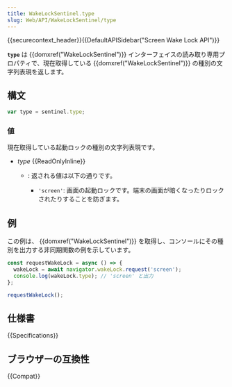 ```yaml
---
title: WakeLockSentinel.type
slug: Web/API/WakeLockSentinel/type
---
```

{{securecontext_header}}{{DefaultAPISidebar("Screen Wake Lock API")}}

**`type`** は {{domxref("WakeLockSentinel")}} インターフェイスの読み取り専用プロパティで、現在取得している {{domxref("WakeLockSentinel")}} の種別の文字列表現を返します。

## 構文

```js
var type = sentinel.type;
```

### 値

現在取得している起動ロックの種別の文字列表現です。

- _type_ {{ReadOnlyInline}}

  - : 返される値は以下の通りです。

    - `'screen'`: 画面の起動ロックです。端末の画面が暗くなったりロックされたりすることを防ぎます。

## 例

この例は、 {{domxref("WakeLockSentinel")}} を取得し、コンソールにその種別を出力する非同期関数の例を示しています。

```js
const requestWakeLock = async () => {
  wakeLock = await navigator.wakeLock.request('screen');
  console.log(wakeLock.type); // 'screen' と出力
};

requestWakeLock();
```

## 仕様書

{{Specifications}}

## ブラウザーの互換性

{{Compat}}

